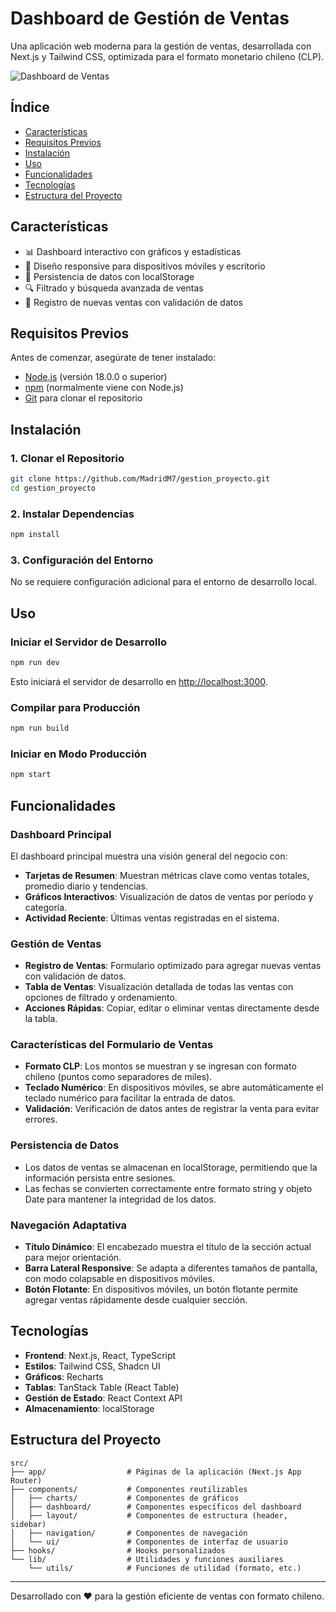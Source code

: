 # Dashboard de Gestión de Ventas

Una aplicación web moderna para la gestión de ventas, desarrollada con Next.js y Tailwind CSS, optimizada para el formato monetario chileno (CLP).

![Dashboard de Ventas](https://i.imgur.com/placeholder.png)

## Índice

- [Características](#características)
- [Requisitos Previos](#requisitos-previos)
- [Instalación](#instalación)
- [Uso](#uso)
- [Funcionalidades](#funcionalidades)
- [Tecnologías](#tecnologías)
- [Estructura del Proyecto](#estructura-del-proyecto)

## Características

- 📊 Dashboard interactivo con gráficos y estadísticas
- 📱 Diseño responsive para dispositivos móviles y escritorio
- 💾 Persistencia de datos con localStorage
- 🔍 Filtrado y búsqueda avanzada de ventas
- 📝 Registro de nuevas ventas con validación de datos

## Requisitos Previos

Antes de comenzar, asegúrate de tener instalado:

- [Node.js](https://nodejs.org/) (versión 18.0.0 o superior)
- [npm](https://www.npmjs.com/) (normalmente viene con Node.js)
- [Git](https://git-scm.com/) para clonar el repositorio

## Instalación

### 1. Clonar el Repositorio

```bash
git clone https://github.com/MadridM7/gestion_proyecto.git
cd gestion_proyecto
```

### 2. Instalar Dependencias

```bash
npm install
```

### 3. Configuración del Entorno

No se requiere configuración adicional para el entorno de desarrollo local.

## Uso

### Iniciar el Servidor de Desarrollo

```bash
npm run dev
```

Esto iniciará el servidor de desarrollo en [http://localhost:3000](http://localhost:3000).

### Compilar para Producción

```bash
npm run build
```

### Iniciar en Modo Producción

```bash
npm start
```

## Funcionalidades

### Dashboard Principal

El dashboard principal muestra una visión general del negocio con:

- **Tarjetas de Resumen**: Muestran métricas clave como ventas totales, promedio diario y tendencias.
- **Gráficos Interactivos**: Visualización de datos de ventas por período y categoría.
- **Actividad Reciente**: Últimas ventas registradas en el sistema.

### Gestión de Ventas

- **Registro de Ventas**: Formulario optimizado para agregar nuevas ventas con validación de datos.
- **Tabla de Ventas**: Visualización detallada de todas las ventas con opciones de filtrado y ordenamiento.
- **Acciones Rápidas**: Copiar, editar o eliminar ventas directamente desde la tabla.

### Características del Formulario de Ventas

- **Formato CLP**: Los montos se muestran y se ingresan con formato chileno (puntos como separadores de miles).
- **Teclado Numérico**: En dispositivos móviles, se abre automáticamente el teclado numérico para facilitar la entrada de datos.
- **Validación**: Verificación de datos antes de registrar la venta para evitar errores.

### Persistencia de Datos

- Los datos de ventas se almacenan en localStorage, permitiendo que la información persista entre sesiones.
- Las fechas se convierten correctamente entre formato string y objeto Date para mantener la integridad de los datos.

### Navegación Adaptativa

- **Título Dinámico**: El encabezado muestra el título de la sección actual para mejor orientación.
- **Barra Lateral Responsive**: Se adapta a diferentes tamaños de pantalla, con modo colapsable en dispositivos móviles.
- **Botón Flotante**: En dispositivos móviles, un botón flotante permite agregar ventas rápidamente desde cualquier sección.

## Tecnologías

- **Frontend**: Next.js, React, TypeScript
- **Estilos**: Tailwind CSS, Shadcn UI
- **Gráficos**: Recharts
- **Tablas**: TanStack Table (React Table)
- **Gestión de Estado**: React Context API
- **Almacenamiento**: localStorage

## Estructura del Proyecto

```
src/
├── app/                  # Páginas de la aplicación (Next.js App Router)
├── components/           # Componentes reutilizables
│   ├── charts/           # Componentes de gráficos
│   ├── dashboard/        # Componentes específicos del dashboard
│   ├── layout/           # Componentes de estructura (header, sidebar)
│   ├── navigation/       # Componentes de navegación
│   └── ui/               # Componentes de interfaz de usuario
├── hooks/                # Hooks personalizados
└── lib/                  # Utilidades y funciones auxiliares
    └── utils/            # Funciones de utilidad (formato, etc.)
```

---

Desarrollado con ❤️ para la gestión eficiente de ventas con formato chileno.
